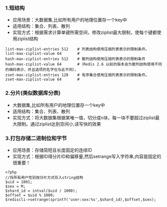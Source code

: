 ### 1.短结构
- 应用场景：大数据集,比如所有用户的地理位置存一个key中
- 适用结构：集合、列表、散列
- 实现方式：根据需求计算单键所需空间，修改ziplist最大限制，使每个键都使用ziplist结构
```
list-max-ziplist-entries 512    # 列表结构使用压缩列表表示的限制条件。
list-max-ziplist-value 64       #
hash-max-ziplist-entries 512    # 散列结构使用压缩列表表示的限制条件
hash-max-ziplist-value 64       #（Redis 2.6 以前的版本会为散列结构使用不同的编码表示，并且选项的名字也与此不同）。
zset-max-ziplist-entries 128    # 有序集合使用压缩列表表示的限制条件。
zset-max-ziplist-value 64       #
```

### 2.分片(类似数据库分表)
- 大数据集,比如所有用户的地理位置存一个key中
- 适用结构：集合、列表、散列
- 实现方式：将大数据集根据某唯一值，切分成n块，每一块不要超过ziplist最大限制。通过ziplist达到空间小,读写快的效果


### 3.打包存储二进制位和字节
- 应用场景：存储简短且长度固定的连续ID
- 实现方式：根据ID得分片ID和偏移量,然后setrange写入字符串,内容是固定的很重要！
```
<?php
//将所有用户性别按分片方式存入string结构
$uid = 1001;
$sex = M;
$shard_id = intval($uid / 1000);
$offset = $uid % 1000;
$rediscli->setrange(sprintf('user:sex:%s',$shard_id),$offset,$sex);
```